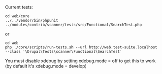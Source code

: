 Current tests:

```
cd web/core
../../vendor/bin/phpunit ../modules/contrib/scanner/tests/src/Functional/SearchTest.php
```

or
```
cd web
php ./core/scripts/run-tests.sh --url http://web.test-suite.localhost --class '\Drupal\Tests\scanner\Functional\SearchTest'
```

You must disable xdebug by setting xdebug.mode = off to get this to work (by default it's xdebug.mode = develop)
